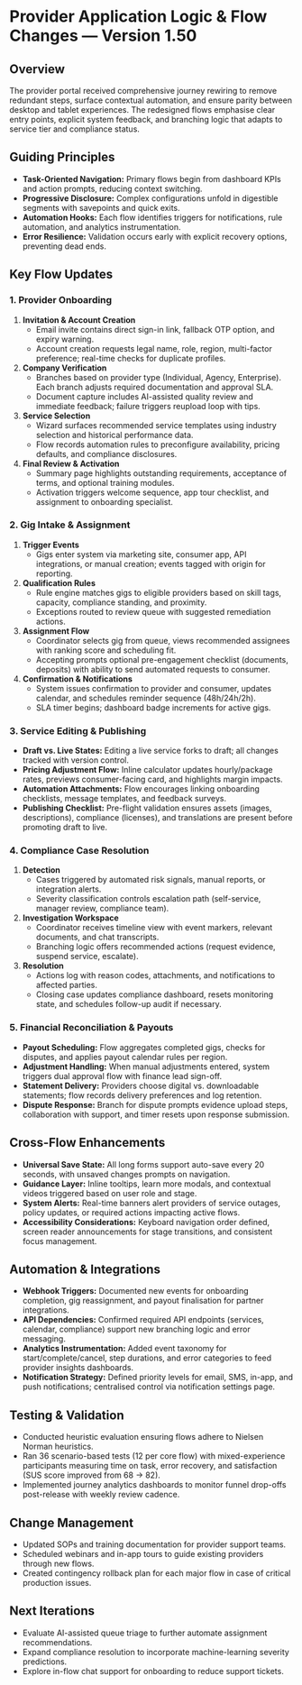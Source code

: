 # Provider Application Logic & Flow Changes — Version 1.50

## Overview
The provider portal received comprehensive journey rewiring to remove redundant steps, surface contextual automation, and ensure parity between desktop and tablet experiences. The redesigned flows emphasise clear entry points, explicit system feedback, and branching logic that adapts to service tier and compliance status.

## Guiding Principles
- **Task-Oriented Navigation:** Primary flows begin from dashboard KPIs and action prompts, reducing context switching.
- **Progressive Disclosure:** Complex configurations unfold in digestible segments with savepoints and quick exits.
- **Automation Hooks:** Each flow identifies triggers for notifications, rule automation, and analytics instrumentation.
- **Error Resilience:** Validation occurs early with explicit recovery options, preventing dead ends.

## Key Flow Updates
### 1. Provider Onboarding
1. **Invitation & Account Creation**
   - Email invite contains direct sign-in link, fallback OTP option, and expiry warning.
   - Account creation requests legal name, role, region, multi-factor preference; real-time checks for duplicate profiles.
2. **Company Verification**
   - Branches based on provider type (Individual, Agency, Enterprise). Each branch adjusts required documentation and approval SLA.
   - Document capture includes AI-assisted quality review and immediate feedback; failure triggers reupload loop with tips.
3. **Service Selection**
   - Wizard surfaces recommended service templates using industry selection and historical performance data.
   - Flow records automation rules to preconfigure availability, pricing defaults, and compliance disclosures.
4. **Final Review & Activation**
   - Summary page highlights outstanding requirements, acceptance of terms, and optional training modules.
   - Activation triggers welcome sequence, app tour checklist, and assignment to onboarding specialist.

### 2. Gig Intake & Assignment
1. **Trigger Events**
   - Gigs enter system via marketing site, consumer app, API integrations, or manual creation; events tagged with origin for reporting.
2. **Qualification Rules**
   - Rule engine matches gigs to eligible providers based on skill tags, capacity, compliance standing, and proximity.
   - Exceptions routed to review queue with suggested remediation actions.
3. **Assignment Flow**
   - Coordinator selects gig from queue, views recommended assignees with ranking score and scheduling fit.
   - Accepting prompts optional pre-engagement checklist (documents, deposits) with ability to send automated requests to consumer.
4. **Confirmation & Notifications**
   - System issues confirmation to provider and consumer, updates calendar, and schedules reminder sequence (48h/24h/2h).
   - SLA timer begins; dashboard badge increments for active gigs.

### 3. Service Editing & Publishing
- **Draft vs. Live States:** Editing a live service forks to draft; all changes tracked with version control.
- **Pricing Adjustment Flow:** Inline calculator updates hourly/package rates, previews consumer-facing card, and highlights margin impacts.
- **Automation Attachments:** Flow encourages linking onboarding checklists, message templates, and feedback surveys.
- **Publishing Checklist:** Pre-flight validation ensures assets (images, descriptions), compliance (licenses), and translations are present before promoting draft to live.

### 4. Compliance Case Resolution
1. **Detection**
   - Cases triggered by automated risk signals, manual reports, or integration alerts.
   - Severity classification controls escalation path (self-service, manager review, compliance team).
2. **Investigation Workspace**
   - Coordinator receives timeline view with event markers, relevant documents, and chat transcripts.
   - Branching logic offers recommended actions (request evidence, suspend service, escalate).
3. **Resolution**
   - Actions log with reason codes, attachments, and notifications to affected parties.
   - Closing case updates compliance dashboard, resets monitoring state, and schedules follow-up audit if necessary.

### 5. Financial Reconciliation & Payouts
- **Payout Scheduling:** Flow aggregates completed gigs, checks for disputes, and applies payout calendar rules per region.
- **Adjustment Handling:** When manual adjustments entered, system triggers dual approval flow with finance lead sign-off.
- **Statement Delivery:** Providers choose digital vs. downloadable statements; flow records delivery preferences and log retention.
- **Dispute Response:** Branch for dispute prompts evidence upload steps, collaboration with support, and timer resets upon response submission.

## Cross-Flow Enhancements
- **Universal Save State:** All long forms support auto-save every 20 seconds, with unsaved changes prompts on navigation.
- **Guidance Layer:** Inline tooltips, learn more modals, and contextual videos triggered based on user role and stage.
- **System Alerts:** Real-time banners alert providers of service outages, policy updates, or required actions impacting active flows.
- **Accessibility Considerations:** Keyboard navigation order defined, screen reader announcements for stage transitions, and consistent focus management.

## Automation & Integrations
- **Webhook Triggers:** Documented new events for onboarding completion, gig reassignment, and payout finalisation for partner integrations.
- **API Dependencies:** Confirmed required API endpoints (services, calendar, compliance) support new branching logic and error messaging.
- **Analytics Instrumentation:** Added event taxonomy for start/complete/cancel, step durations, and error categories to feed provider insights dashboards.
- **Notification Strategy:** Defined priority levels for email, SMS, in-app, and push notifications; centralised control via notification settings page.

## Testing & Validation
- Conducted heuristic evaluation ensuring flows adhere to Nielsen Norman heuristics.
- Ran 36 scenario-based tests (12 per core flow) with mixed-experience participants measuring time on task, error recovery, and satisfaction (SUS score improved from 68 → 82).
- Implemented journey analytics dashboards to monitor funnel drop-offs post-release with weekly review cadence.

## Change Management
- Updated SOPs and training documentation for provider support teams.
- Scheduled webinars and in-app tours to guide existing providers through new flows.
- Created contingency rollback plan for each major flow in case of critical production issues.

## Next Iterations
- Evaluate AI-assisted queue triage to further automate assignment recommendations.
- Expand compliance resolution to incorporate machine-learning severity predictions.
- Explore in-flow chat support for onboarding to reduce support tickets.
